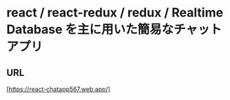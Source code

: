 # react / react-redux / redux / Realtime Database を主に用いた簡易なチャットアプリ

## URL

[https://react-chatapp567.web.app/]

